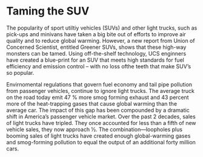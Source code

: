 # Taming the SUV
The popularity of sport utiltiy vehicles (SUVs) and other light trucks, such as pick-ups and minivans have taken a big bite out of efforts to improve air quality and to reduce global warming. However, a new report from Union of Concerned Scientist, entitled Greener SUVs, shows that these high-way monsters can be tamed. Using off-the-shelf technology, UCS enginners have created a blue-print for an SUV that meets high standards for fuel efficiency and emission control – with no loss ofthe teeth that make SUV’s so popular.

Envirnomental regulations that govern fuel economy and tail pipe pollution from passenger vehicles, continue to ignore light trucks. The average truck on the road today emit 47 % more smog forming exhaust and 43 percent more of the heat-trapping gases that cause global warming than the average car. The impact of this gap
has been compounded by a dramatic shift in America’s passenger vehicle market. Over the past 2 decades, sales of light trucks have tripled. They once accounted for less than a fifth of new vehicle sales, they now approach 1⁄2. The combination—loopholes plus booming sales of light trucks have created enough global-warming gases and smog-forming pollution to equal the output of an additional forty million cars.